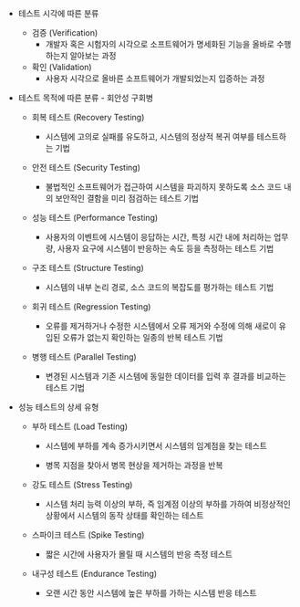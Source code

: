 - 테스트 시각에 따른 분류
  
  - 검증 (Verification)
    - 개발자 혹은 시험자의 시각으로 소프트웨어가 명세화된 기능을 올바로 수행하는지 알아보는 과정
  - 확인 (Validation)
    - 사용자 시각으로 올바른 소프트웨어가 개발되었는지 입증하는 과정

- 테스트 목적에 따른 분류 - 회안성 구회병
  
  - 회복 테스트 (Recovery Testing)
    
    - 시스템에 고의로 실패를 유도하고, 시스템의 정상적 복귀 여부를 테스트하는 기법
  
  - 안전 테스트 (Security Testing)
    
    - 불법적인 소프트웨어가 접근하여 시스템을 파괴하지 못하도록 소스 코드 내의 보안적인 결함을 미리 점검하는 테스트 기법
  
  - 성능 테스트 (Performance Testing)
    
    - 사용자의 이벤트에 시스템이 응답하는 시간, 특정 시간 내에 처리하는 업무량, 사용자 요구에 시스템이 반응하는 속도 등을 측정하는 테스트 기법
  
  - 구조 테스트 (Structure Testing)
    
    - 시스템의 내부 논리 경로, 소스 코드의 복잡도를 평가하는 테스트 기법
  
  - 회귀 테스트 (Regression Testing)
    
    - 오류를 제거하거나 수정한 시스템에서 오류 제거와 수정에 의해 새로이 유입된 오류가 없는지 확인하는 일종의 반복 테스트 기법
  
  - 병행 테스트 (Parallel Testing)
    
    - 변경된 시스템과 기존 시스템에 동일한 데이터를 입력 후 결과를 비교하는 테스트 기법

- 성능 테스트의 상세 유형
  
  - 부하 테스트 (Load Testing)
    
    - 시스템에 부하를 계속 증가시키면서 시스템의 임계점을 찾는 테스트
    
    - 병목 지점을 찾아서 병목 현상을 제거하는 과정을 반복
  
  - 강도 테스트 (Stress Testing)
    
    - 시스템 처리 능력 이상의 부하, 즉 임계점 이상의 부하를 가하여 비정상적인 상황에서 시스템의 동작 상태를 확인하는 테스트
  
  - 스파이크 테스트 (Spike Testing)
    
    - 짧은 시간에 사용자가 몰릴 때 시스템의 반응 측정 테스트
  
  - 내구성 테스트 (Endurance Testing)
    
    - 오랜 시간 동안 시스템에 높은 부하를 가하는 시스템 반응 테스트